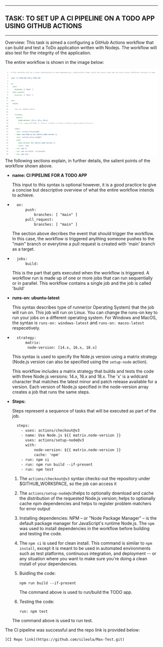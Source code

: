 
___
## TASK: TO SET UP A CI PIPELINE ON A TODO APP USING GITHUB ACTIONS
___

Overview: This task is aimed a configuring a GitHub Actions workflow that can build and test  a ToDo application written with Nodejs. The workflow will also test for the integrity of the application. 

The entire workflow is shown in the image below:

![CI WORKFLOW IMAGE](./images/workflow.PNG 'Entire CI Workflow')
The following sections explain, in further details, the salient points of the workflow shown above.


*  **name: CI PIPELINE FOR A TODO APP**

    This input to this syntax is optional however, it is a good practice to give a concise but descriptive overview of what the entire workflow intends to achieve.

*       on:
            push:
                branches: [ "main" ]
            pull_request:
                branches: [ "main" ]

    The section above decribes the event that should trigger the workflow. In this case, the workflow is triggered anything someone pushes to the "main" branch or everytime a pull request is created with 'main' branch as a target.

*       jobs:
            build:

    This is the part that gets executed when the workflow is triggered. A workflow run is made up of one or more jobs that can run sequentially or in parallel. This workflow contains a single job and the job is called 'build'


* **runs-on: ubuntu-latest**

    This syntax describes type of runner(or Operating System) that the job will run on. This job will run on Linux. You can change the runs-on key to run your jobs on a different operating system. For Windows and MacOS, the syntax is `runs-on: windows-latest` and `runs-on: macos-latest` respecetively.


*       strategy:
            matrix:
             node-version: [14.x, 16.x, 18.x]
    This syntax is used to specify the Nide.js version using a matrix strategy (Node.js version can also be specified using the `setup-node` action).
    
    This workflow includes a matrix strategy that builds and tests the code with three Node.js versions: 14.x, 16.x and 18.x. The 'x' is a wildcard character that matches the latest minor and patch release available for a version. Each version of Node.js specified in the node-version array creates a job that runs the same steps.


* **Steps:**

    Steps represent a sequence of tasks that will be executed as part of the job.
      
        steps:
          - uses: actions/checkout@v3
          - name: Use Node.js ${{ matrix.node-version }}
            uses: actions/setup-node@v3
            with:
                node-version: ${{ matrix.node-version }}
                cache: 'npm'
          - run: npm ci
          - run: npm run build --if-present
          - run: npm test
    1. The `actions/checkout@v3` syntax checks-out the repository under $GITHUB_WORKSPACE, so the job can access it
    
    2. The `actions/setup-node@v3`helps to optionally download and cache the distribution of the requested Node.js version; helps to optionally cache npm dependencies and helps to register problem matchers for error output

    3. Installing dependencies: NPM – or "Node Package Manager" – is the default package manager for JavaScript's runtime Node.js. The `npm` was used to install dependencies in the workflow before building and testing the code.
    4. The `npm ci` is used for clean install. This command is similar to `npm install`, except it is meant to be used in automated environments such as test platforms, continuous integration, and deployment -- or any situation where you want to make sure you're doing a clean install of your dependencies.
    5. Buidling the code:

         `npm run build --if-present`

        The command above is used to run/build the TODO app.

    6. Testing the code:
       
         `run: npm test`

    The command above is used to run test.

The CI pipeline was successful and the repo link is provided below:

    [CI Repo link](https://github.com/sileola/Max-Test.git)